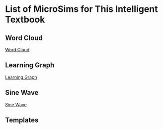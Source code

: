 # List of MicroSims for This Intelligent Textbook

## Word Cloud

[Word Cloud](./word-cloud/index.md)

## Learning Graph

[Learning Graph](./learning-graph/index.md)

## Sine Wave

[Sine Wave](./sine-wave/index.md)

## Templates

[](./templates/index.md)